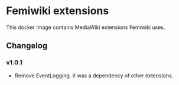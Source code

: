 # Femiwiki extensions

This docker image contains MediaWiki extensions Femiwiki uses.

## Changelog

### v1.0.1

- Remove EventLogging. It was a dependency of other extensions.

